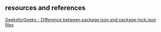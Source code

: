 ---
---

<!-- TODO - front matter: package.json vs package-lock.json -->


<!-- TODO - post content: package.json vs package-lock.json -->

## resources and references

[GeeksforGeeks - Difference between package.json and package-lock.json files](https://www.geeksforgeeks.org/node-js/difference-between-package-json-and-package-lock-json-files/)
